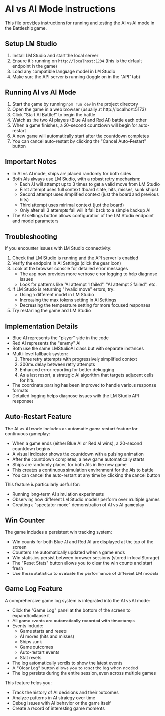 # AI vs AI Mode Instructions

This file provides instructions for running and testing the AI vs AI mode in the Battleship game.

## Setup LM Studio

1. Install LM Studio and start the local server
2. Ensure it's running on `http://localhost:1234` (this is the default endpoint in the game)
3. Load any compatible language model in LM Studio
4. Make sure the API server is running (toggle on in the "API" tab)

## Running AI vs AI Mode

1. Start the game by running `npm run dev` in the project directory
2. Open the game in a web browser (usually at http://localhost:5173)
3. Click "Start AI Battle!" to begin the battle
4. Watch as the two AI players (Blue AI and Red AI) battle each other
5. When a game finishes, a 20-second countdown will begin for auto-restart
6. A new game will automatically start after the countdown completes
7. You can cancel auto-restart by clicking the "Cancel Auto-Restart" button

## Important Notes

- In AI vs AI mode, ships are placed randomly for both sides
- Both AIs always use LM Studio, with a robust retry mechanism:
  - Each AI will attempt up to 3 times to get a valid move from LM Studio
  - First attempt uses full context (board state, hits, misses, sunk ships)
  - Second attempt uses simplified context (just the board and previous hits)
  - Third attempt uses minimal context (just the board)
  - Only after all 3 attempts fail will it fall back to a simple backup AI
- The AI settings button allows configuration of the LM Studio endpoint and model parameters

## Troubleshooting

If you encounter issues with LM Studio connectivity:

1. Check that LM Studio is running and the API server is enabled
2. Verify the endpoint in AI Settings (click the gear icon)
3. Look at the browser console for detailed error messages
   - The app now provides more verbose error logging to help diagnose issues
   - Look for patterns like "AI attempt 1 failed", "AI attempt 2 failed", etc.
4. If LM Studio is returning "Invalid move" errors, try:
   - Using a different model in LM Studio
   - Increasing the max tokens setting in AI Settings
   - Decreasing the temperature setting for more focused responses
5. Try restarting the game and LM Studio

## Implementation Details

- Blue AI represents the "player" side in the code
- Red AI represents the "enemy" AI
- Both use the same LMStudioAI class but with separate instances
- Multi-level fallback system:
  1. Three retry attempts with progressively simplified context 
  2. 300ms delay between retry attempts
  3. Enhanced error reporting for better debugging
  4. As a last resort, a strategic AI algorithm that targets adjacent cells for hits
- The coordinate parsing has been improved to handle various response formats
- Detailed logging helps diagnose issues with the LM Studio API responses

## Auto-Restart Feature

The AI vs AI mode includes an automatic game restart feature for continuous gameplay:

- When a game ends (either Blue AI or Red AI wins), a 20-second countdown begins
- A visual indicator shows the countdown with a pulsing animation
- After the countdown completes, a new game automatically starts
- Ships are randomly placed for both AIs in the new game
- This creates a continuous simulation environment for the AIs to battle
- You can cancel the auto-restart at any time by clicking the cancel button

This feature is particularly useful for:
- Running long-term AI simulation experiments
- Observing how different LM Studio models perform over multiple games
- Creating a "spectator mode" demonstration of AI vs AI gameplay

## Win Counter

The game includes a persistent win tracking system:

- Win counts for both Blue AI and Red AI are displayed at the top of the screen
- Counters are automatically updated when a game ends
- Win statistics persist between browser sessions (stored in localStorage)
- The "Reset Stats" button allows you to clear the win counts and start fresh
- Use these statistics to evaluate the performance of different LM models

## Game Log Feature

A comprehensive game log system is integrated into the AI vs AI mode:

- Click the "Game Log" panel at the bottom of the screen to expand/collapse it
- All game events are automatically recorded with timestamps
- Events include:
  - Game starts and resets
  - AI moves (hits and misses)
  - Ships sunk
  - Game outcomes
  - Auto-restart events
  - Stat resets
- The log automatically scrolls to show the latest events
- A "Clear Log" button allows you to reset the log when needed
- The log persists during the entire session, even across multiple games

This feature helps you:
- Track the history of AI decisions and their outcomes
- Analyze patterns in AI strategy over time
- Debug issues with AI behavior or the game itself
- Create a record of interesting game moments
